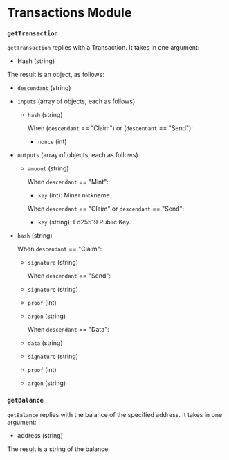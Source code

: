 # Transactions Module

### `getTransaction`

`getTransaction` replies with a Transaction. It takes in one argument:
- Hash (string)

The result is an object, as follows:
- `descendant` (string)

- `inputs` (array of objects, each as follows)
  - `hash` (string)

  	When (`descendant` == "Claim") or (`descendant` == "Send"):
      - `nonce` (int)

- `outputs` (array of objects, each as follows)
  - `amount` (string)

    When `descendant` == "Mint":
    - `key` (int): Miner nickname.

    When `descendant` == "Claim" or `descendant` == "Send":
    - `key` (string): Ed25519 Public Key.

- `hash` (string)

	When `descendant` == "Claim":
  - `signature` (string)

	When `descendant` == "Send":
  - `signature` (string)
  - `proof`     (int)
  - `argon`     (string)

	When `descendant` == "Data":
  - `data`      (string)
  - `signature` (string)
  - `proof`     (int)
  - `argon`     (string)

### `getBalance`

`getBalance` replies with the balance of the specified address. It takes in one argument:
- address (string)

The result is a string of the balance.
